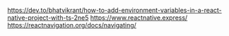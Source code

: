 https://dev.to/bhatvikrant/how-to-add-environment-variables-in-a-react-native-project-with-ts-2ne5
https://www.reactnative.express/
https://reactnavigation.org/docs/navigating/

